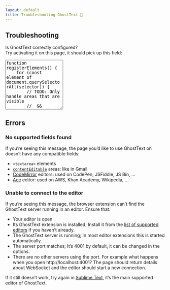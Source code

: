 ```yaml
---
layout: default
title: Troubleshooting GhostText 👻
---
```


## Troubleshooting

<p class="text-align-center">
	Is GhostText correctly configured? <br />
	Try activating it on this page, it should pick up this field:
</p>

<textarea rows="10">
function registerElements() {
	for (const element of document.querySelectorAll(selector)) {
		// TODO: Only handle areas that are visible
		//  && element.getBoundingClientRect().width > 20
		if (!knownElements.has(element)) {
			knownElements.set(element, new GhostTextField(element));
		}
	}
}
</textarea>

## Errors

<h3 id="no-supported-fields">No supported fields found</h3>

If you’re seeing this message, the page you’d like to use GhostText on doesn’t have any compatible fields:

- `<textarea>` elements
- [`contentEditable`](https://developer.mozilla.org/en-US/docs/Web/Guide/HTML/Content_Editable) areas: like in Gmail
- [CodeMirror](https://codemirror.net/) editors: used on CodePen, JSFiddle, JS Bin, …
- [Ace](https://ace.c9.io/) editor: used on AWS, Khan Academy, Wikipedia, …

<h3 id="unable-to-connect">Unable to connect to the editor</h3>

If you’re seeing this message, the browser extension can’t find the GhostText server running in an editor. Ensure that:

- Your editor is open
- Its GhostText extension is installed; Install it from the [list of supported editors](/#installation) if you haven’t already.
- The GhostText server is running; In most editor extensions this is started automatically.
- The server port matches; It’s 4001 by default, it can be changed in the options.
- There are no other servers using the port. For example what happens when you open http://localhost:4001? The page should return details about WebSocket and the editor should start a new connection.

If it still doesn’t work, try again in [Sublime Text](https://www.sublimetext.com), it’s the main supported editor of GhostText.
